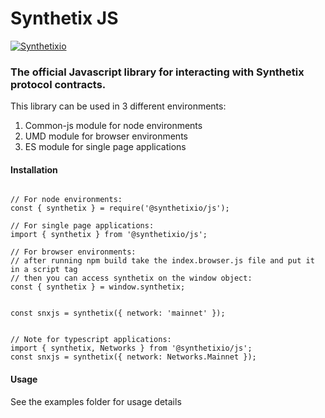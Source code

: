 # Synthetix JS

[![Synthetixio](https://circleci.com/gh/Synthetixio/js.svg?style=svg)](https://github.com/Synthetixio/js)

### The official Javascript library for interacting with Synthetix protocol contracts.

This library can be used in 3 different environments:

1. Common-js module for node environments
2. UMD module for browser environments
3. ES module for single page applications

#### Installation

```

// For node environments:
const { synthetix } = require('@synthetixio/js');

// For single page applications:
import { synthetix } from '@synthetixio/js';

// For browser environments:
// after running npm build take the index.browser.js file and put it in a script tag
// then you can access synthetix on the window object:
const { synthetix } = window.synthetix;


const snxjs = synthetix({ network: 'mainnet' });


// Note for typescript applications:
import { synthetix, Networks } from '@synthetixio/js';
const snxjs = synthetix({ network: Networks.Mainnet });
```

#### Usage

See the examples folder for usage details
